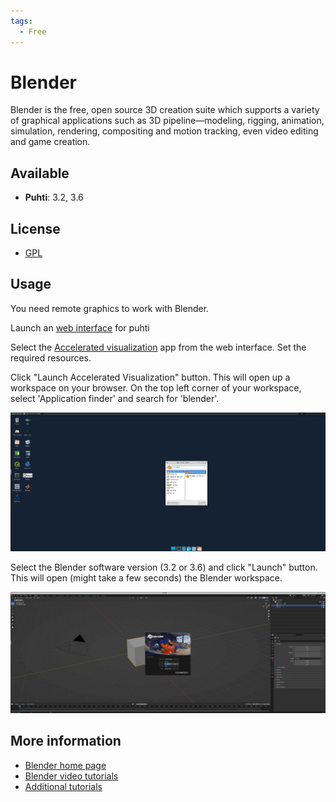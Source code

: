 ```yaml
---
tags:
  - Free
---
```


# Blender

Blender is the free, open source 3D creation suite which supports a variety of graphical applications such as 3D pipeline—modeling, rigging, animation, simulation, rendering, compositing and motion tracking, even video editing and game creation. 

## Available

* **Puhti**: 3.2, 3.6

## License

* [GPL](https://download.blender.org/release/GPL3-license.txt)

## Usage

You need remote graphics to work with Blender. 

Launch an [web interface](https://docs.csc.fi/computing/webinterface/) for puhti

Select the [Accelerated visualization](https://docs.csc.fi/computing/webinterface/accelerated-visualization/) app from the web interface. Set the required resources.

Click "Launch Accelerated Visualization" button. This will open up a workspace on your browser. On the top left corner of your workspace, select 'Application finder' and search for 'blender'.
&nbsp;

![Interactive session workspace](../img/interactive_session_workspace_blender.png)

Select the Blender software version (3.2 or 3.6) and click "Launch" button. This will open (might take a few seconds) the Blender workspace.
&nbsp;

![Blender workspace](../img/blender_workspace.png)


## More information

* [Blender home page](https://www.blender.org/)
* [Blender video tutorials](https://docs.csc.fi/support/tutorials/blender-tutorial/)
* [Additional tutorials](https://www.youtube.com/results?search_query=%23b3d+tutorial&sp=EgIIBQ%253D%253D)
